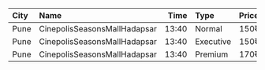| City | Name                         |  Time | Type      | Price | Capacity | Booked |
| :--- | :--------------------------- | ----: | :-------- | ----: | -------: | -----: |
| Pune | CinepolisSeasonsMallHadapsar | 13:40 | Normal    |  150₹ |        8 |      0 |
| Pune | CinepolisSeasonsMallHadapsar | 13:40 | Executive |  150₹ |       31 |      6 |
| Pune | CinepolisSeasonsMallHadapsar | 13:40 | Premium   |  170₹ |       11 |     10 |